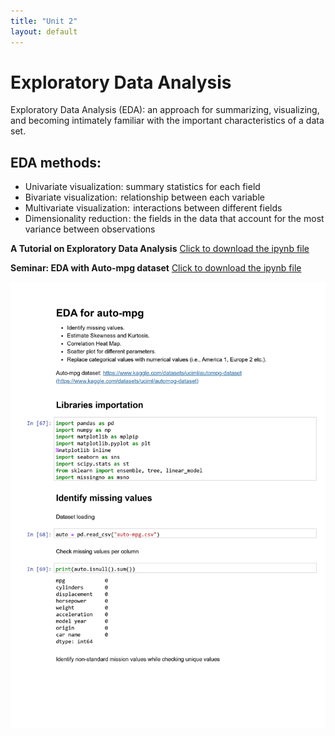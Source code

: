 ```yaml
---
title: "Unit 2"
layout: default
---
```


# Exploratory Data Analysis

Exploratory Data Analysis (EDA): an approach for summarizing, visualizing, and becoming intimately familiar with the important characteristics of a data set.

## EDA methods:
+ Univariate visualization: summary statistics for each field
+ Bivariate visualization:  relationship between each variable
+ Multivariate visualization:  interactions between different fields
+ Dimensionality reduction : the fields in the data that account for the most variance between observations

**A Tutorial on Exploratory Data Analysis** [Click to download the ipynb file](./Supplementary_Material/Unit02_A_Tutorial_on_Exploratory_Data_Analysis.ipynb)

**Seminar: EDA with Auto-mpg dataset** [Click to download the ipynb file](./Supplementary_Material/EDA_With_Auto_Mpg_Dataset.ipynb)

<img src="/Machine Learning/Supplementary_Material/Images/Unit2/1.jpg">
